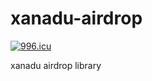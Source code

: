 # xanadu-airdrop

[![996.icu](https://img.shields.io/badge/link-996.icu-red.svg)](https://996.icu)

xanadu airdrop library
